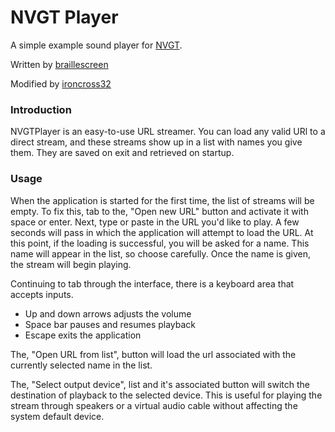 # NVGT Player
A simple example sound player for [NVGT](https://nvgt.gg).

Written by [braillescreen](https://github.com/braillescreen)

Modified by [ironcross32](https://github.com/ironcross32)

### Introduction

NVGTPlayer is an easy-to-use URL streamer. You can load any valid URl to a direct stream, and these streams show up in a list with names you give them. They are saved on exit and retrieved on startup.

### Usage

When the application is started for the first time, the list of streams will be empty. To fix this, tab to the, "Open new URL" button and activate it with space or enter. Next, type or paste in the URL you'd like to play. A few seconds will pass in which the application will attempt to load the URL. At this point, if the loading is successful, you will be asked for a name. This name will appear in the list, so choose carefully. Once the name is given, the stream will begin playing.

Continuing to tab through the interface, there is a keyboard area that accepts inputs.
* Up and down arrows adjusts the volume
* Space bar pauses and resumes playback
* Escape exits the application

The, "Open URL from list", button will load the url associated with the currently selected name in the list.

The, "Select output device", list and it's associated button will switch the destination of playback to the selected device. This is useful for playing the stream through speakers or a virtual audio cable without affecting the system default device.